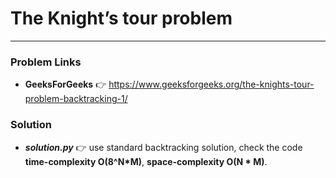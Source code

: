 # The Knight’s tour problem

---

### Problem Links
- **__GeeksForGeeks__** :point_right: https://www.geeksforgeeks.org/the-knights-tour-problem-backtracking-1/

### Solution
- **_solution.py_** :point_right: use standard backtracking solution, check the code **time-complexity O(8^N*M)**, **space-complexity O(N * M)**.
